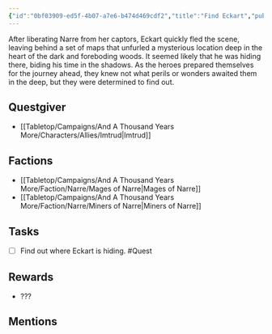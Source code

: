 ```yaml
---
{"id":"0bf03909-ed5f-4b07-a7e6-b474d469cdf2","title":"Find Eckart","publish":true,"date_created":"Sunday, March 19th 2023, 12:46:41 pm","date_modified":"Thursday, April 4th 2024, 12:51:03 am","path":"Tabletop/Campaigns/And A Thousand Years More/Quests/Active/Find Eckart.md","permalink":"/tabletop/campaigns/and-a-thousand-years-more/quests/active/find-eckart/","PassFrontmatter":true}
---
```



After liberating Narre from her captors, Eckart quickly fled the scene, leaving behind a set of maps that unfurled a mysterious location deep in the heart of the dark and foreboding woods. It seemed likely that he was hiding there, biding his time in the shadows. As the heroes prepared themselves for the journey ahead, they knew not what perils or wonders awaited them in the deep, but they were determined to find out.

## Questgiver

- [[Tabletop/Campaigns/And A Thousand Years More/Characters/Allies/Imtrud\|Imtrud]]

## Factions

- [[Tabletop/Campaigns/And A Thousand Years More/Faction/Narre/Mages of Narre\|Mages of Narre]]
- [[Tabletop/Campaigns/And A Thousand Years More/Faction/Narre/Miners of Narre\|Miners of Narre]]

## Tasks

- [ ] Find out where Eckart is hiding. #Quest

## Rewards

- ???

## Mentions



